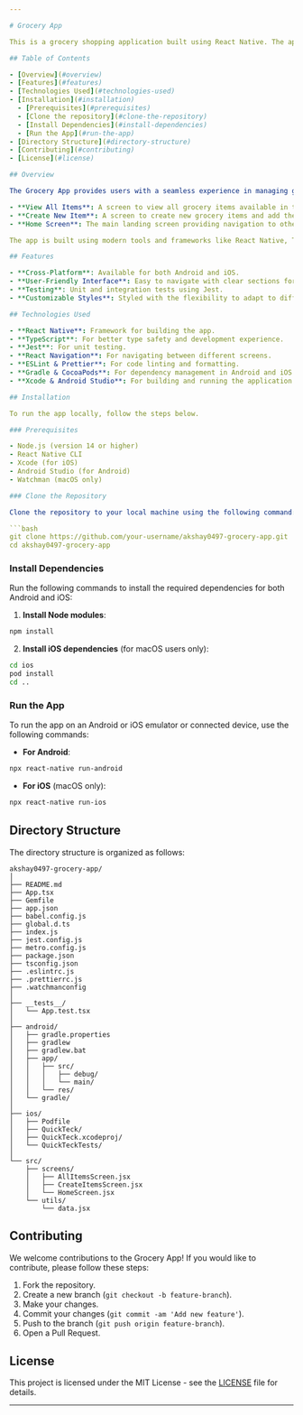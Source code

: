 ```yaml
---

# Grocery App

This is a grocery shopping application built using React Native. The app allows users to view, create, and manage grocery items in an intuitive interface. This repository contains the source code for both Android and iOS platforms. 

## Table of Contents

- [Overview](#overview)
- [Features](#features)
- [Technologies Used](#technologies-used)
- [Installation](#installation)
  - [Prerequisites](#prerequisites)
  - [Clone the repository](#clone-the-repository)
  - [Install Dependencies](#install-dependencies)
  - [Run the App](#run-the-app)
- [Directory Structure](#directory-structure)
- [Contributing](#contributing)
- [License](#license)

## Overview

The Grocery App provides users with a seamless experience in managing grocery items. It has the following functionalities:

- **View All Items**: A screen to view all grocery items available in the app.
- **Create New Item**: A screen to create new grocery items and add them to the list.
- **Home Screen**: The main landing screen providing navigation to other screens.

The app is built using modern tools and frameworks like React Native, TypeScript, and Jest for testing.

## Features

- **Cross-Platform**: Available for both Android and iOS.
- **User-Friendly Interface**: Easy to navigate with clear sections for managing grocery items.
- **Testing**: Unit and integration tests using Jest.
- **Customizable Styles**: Styled with the flexibility to adapt to different screen sizes and orientations.

## Technologies Used

- **React Native**: Framework for building the app.
- **TypeScript**: For better type safety and development experience.
- **Jest**: For unit testing.
- **React Navigation**: For navigating between different screens.
- **ESLint & Prettier**: For code linting and formatting.
- **Gradle & CocoaPods**: For dependency management in Android and iOS.
- **Xcode & Android Studio**: For building and running the application.

## Installation

To run the app locally, follow the steps below.

### Prerequisites

- Node.js (version 14 or higher)
- React Native CLI
- Xcode (for iOS)
- Android Studio (for Android)
- Watchman (macOS only)

### Clone the Repository

Clone the repository to your local machine using the following command:

```bash
git clone https://github.com/your-username/akshay0497-grocery-app.git
cd akshay0497-grocery-app
```

### Install Dependencies

Run the following commands to install the required dependencies for both Android and iOS:

1. **Install Node modules**:

```bash
npm install
```

2. **Install iOS dependencies** (for macOS users only):

```bash
cd ios
pod install
cd ..
```

### Run the App

To run the app on an Android or iOS emulator or connected device, use the following commands:

- **For Android**:

```bash
npx react-native run-android
```

- **For iOS** (macOS only):

```bash
npx react-native run-ios
```

## Directory Structure

The directory structure is organized as follows:

```
akshay0497-grocery-app/
│
├── README.md                 
├── App.tsx                   
├── Gemfile                   
├── app.json                  
├── babel.config.js           
├── global.d.ts               
├── index.js                  
├── jest.config.js            
├── metro.config.js           
├── package.json              
├── tsconfig.json             
├── .eslintrc.js              
├── .prettierrc.js            
├── .watchmanconfig           
│
├── __tests__/                
│   └── App.test.tsx          
│
├── android/                  
│   ├── gradle.properties     
│   ├── gradlew               
│   ├── gradlew.bat           
│   ├── app/                  
│   │   ├── src/              
│   │   │   ├── debug/        
│   │   │   └── main/         
│   │   └── res/              
│   └── gradle/               
│
├── ios/                    
│   ├── Podfile               
│   ├── QuickTeck/            
│   ├── QuickTeck.xcodeproj/  
│   └── QuickTeckTests/
│
└── src/                      
    ├── screens/              
    │   ├── AllItemsScreen.jsx   
    │   ├── CreateItemsScreen.jsx 
    │   └── HomeScreen.jsx    
    └── utils/                 
        └── data.jsx           
```

## Contributing

We welcome contributions to the Grocery App! If you would like to contribute, please follow these steps:

1. Fork the repository.
2. Create a new branch (`git checkout -b feature-branch`).
3. Make your changes.
4. Commit your changes (`git commit -am 'Add new feature'`).
5. Push to the branch (`git push origin feature-branch`).
6. Open a Pull Request.

## License

This project is licensed under the MIT License - see the [LICENSE](LICENSE) file for details.

---
```

